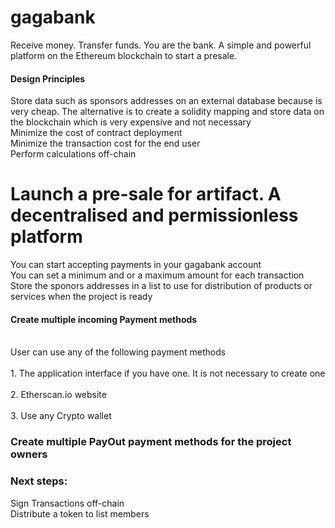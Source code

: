 # gagabank
Receive money. Transfer funds. You are the bank. A simple and powerful platform on the Ethereum blockchain to start a presale.
#### Design Principles
Store data such as sponsors addresses on an external database because is very cheap. The alternative is to create a solidity mapping and store data on the blockchain which is very expensive and not necessary</br>
Minimize the cost of contract deployment</br>
Minimize the transaction cost for the end user</br>
Perform calculations off-chain</br>

# Launch a pre-sale for artifact. A decentralised and permissionless platform
You can start accepting payments in your gagabank account</br>
You can set a minimum and or a maximum amount for each transaction</br>
Store the sponors addresses in a list to use for distribution of products or services when the project is ready</br>
#### Create multiple incoming Payment methods
<br>User can use any of the following payment methods</br>
<br>1. The application interface if you have one. It is not necessary to create one</br>
<br>2. Etherscan.io website</br>
<br>3. Use any Crypto wallet</br>

### Create multiple PayOut payment methods for the project owners

### Next steps: 
Sign Transactions off-chain</br>
Distribute a token to list members</br>


